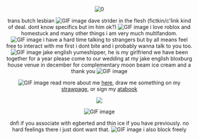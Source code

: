 <div align="center">


![0](https://i.postimg.cc/FFLnpRWQ/Untitled38-20250727124330.png)

trans butch lesbian ![GIF image](https://github.com/user-attachments/assets/d2485f5c-e409-4256-8911-3dc4f22b9ec0)
 dave strider in the flesh (fictkin/c'link kind of deal. dont know specifics but im him ok?) ![GIF image](https://github.com/user-attachments/assets/5cbd7358-072e-4a9f-9da9-8550d5d7e740)
i love roblox and homestuck and many other things i am very much multifandom. ![GIF image](https://github.com/user-attachments/assets/af3cf6a6-fa9c-4078-aab3-793110313962)
i have a hard time talking to strangers but by all means feel free to interact with me first i dont bite and i probably wanna talk to you too. ![GIF image](https://github.com/user-attachments/assets/e05aa515-b002-4b35-a46c-fa3533378cb4)
jake english yumeshipper, he is my girlfriend we have been together for a year please come to our wedding at my jake english bloxburg house venue in december for complementary moon beam ice cream and a thank you ![GIF image](https://github.com/user-attachments/assets/91118b81-0a44-49e1-8044-74c3a09b6cb0)


![GIF image](https://github.com/user-attachments/assets/0fa3e403-9a2d-4489-a179-ebaf91d14032)
 read more about me [here](https://mccallion.straw.page), draw me something on my [strawpage](https://7314.straw.page), or
sign my [atabook](https://007n7.atabook.org)

![](https://komarev.com/ghpvc/?username=007n7&color=ff367c&label=views)
 
![GIF image](https://github.com/user-attachments/assets/59368af3-368c-4752-bf53-26c763a7178e)

dnfi if you associate with egberted and thin ice if you have previously. no hard feelings there i just dont want that. ![GIF image](https://github.com/user-attachments/assets/9f44a807-e4af-415e-bca4-6a3b8e1ef079)
i also block freely 


</div>
